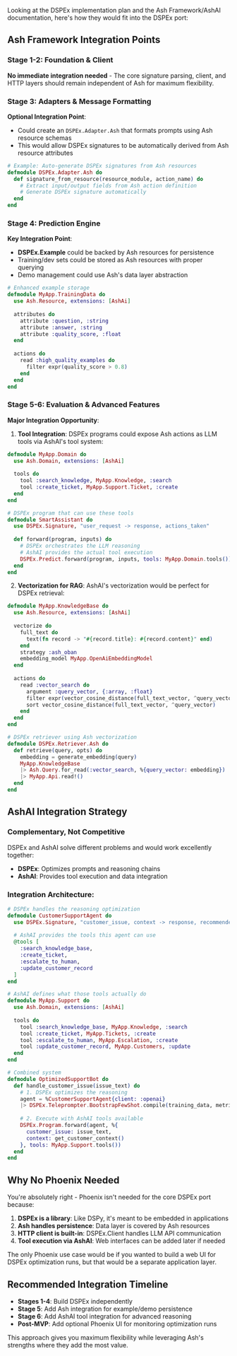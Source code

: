 Looking at the DSPEx implementation plan and the Ash Framework/AshAI documentation, here's how they would fit into the DSPEx port:

## **Ash Framework Integration Points**

### **Stage 1-2: Foundation & Client** 
**No immediate integration needed** - The core signature parsing, client, and HTTP layers should remain independent of Ash for maximum flexibility.

### **Stage 3: Adapters & Message Formatting**
**Optional Integration Point**: 
- Could create an `DSPEx.Adapter.Ash` that formats prompts using Ash resource schemas
- This would allow DSPEx signatures to be automatically derived from Ash resource attributes

```elixir
# Example: Auto-generate DSPEx signatures from Ash resources
defmodule DSPEx.Adapter.Ash do
  def signature_from_resource(resource_module, action_name) do
    # Extract input/output fields from Ash action definition
    # Generate DSPEx signature automatically
  end
end
```

### **Stage 4: Prediction Engine**
**Key Integration Point**:
- **DSPEx.Example** could be backed by Ash resources for persistence
- Training/dev sets could be stored as Ash resources with proper querying
- Demo management could use Ash's data layer abstraction

```elixir
# Enhanced example storage
defmodule MyApp.TrainingData do
  use Ash.Resource, extensions: [AshAi]
  
  attributes do
    attribute :question, :string
    attribute :answer, :string
    attribute :quality_score, :float
  end
  
  actions do
    read :high_quality_examples do
      filter expr(quality_score > 0.8)
    end
  end
end
```

### **Stage 5-6: Evaluation & Advanced Features**
**Major Integration Opportunity**:

1. **Tool Integration**: DSPEx programs could expose Ash actions as LLM tools via AshAI's tool system:

```elixir
defmodule MyApp.Domain do
  use Ash.Domain, extensions: [AshAi]
  
  tools do
    tool :search_knowledge, MyApp.Knowledge, :search
    tool :create_ticket, MyApp.Support.Ticket, :create
  end
end

# DSPEx program that can use these tools
defmodule SmartAssistant do
  use DSPEx.Signature, "user_request -> response, actions_taken"
  
  def forward(program, inputs) do
    # DSPEx orchestrates the LLM reasoning
    # AshAI provides the actual tool execution
    DSPEx.Predict.forward(program, inputs, tools: MyApp.Domain.tools())
  end
end
```

2. **Vectorization for RAG**: AshAI's vectorization would be perfect for DSPEx retrieval:

```elixir
defmodule MyApp.KnowledgeBase do
  use Ash.Resource, extensions: [AshAi]
  
  vectorize do
    full_text do
      text(fn record -> "#{record.title}: #{record.content}" end)
    end
    strategy :ash_oban
    embedding_model MyApp.OpenAiEmbeddingModel
  end
  
  actions do
    read :vector_search do
      argument :query_vector, {:array, :float}
      filter expr(vector_cosine_distance(full_text_vector, ^query_vector) < 0.7)
      sort vector_cosine_distance(full_text_vector, ^query_vector)
    end
  end
end

# DSPEx retriever using Ash vectorization
defmodule DSPEx.Retriever.Ash do
  def retrieve(query, opts) do
    embedding = generate_embedding(query)
    MyApp.KnowledgeBase
    |> Ash.Query.for_read(:vector_search, %{query_vector: embedding})
    |> MyApp.Api.read!()
  end
end
```

## **AshAI Integration Strategy**

### **Complementary, Not Competitive**
DSPEx and AshAI solve different problems and would work excellently together:

- **DSPEx**: Optimizes prompts and reasoning chains
- **AshAI**: Provides tool execution and data integration

### **Integration Architecture**:

```elixir
# DSPEx handles the reasoning optimization
defmodule CustomerSupportAgent do
  use DSPEx.Signature, "customer_issue, context -> response, recommended_actions"
  
  # AshAI provides the tools this agent can use
  @tools [
    :search_knowledge_base,
    :create_ticket, 
    :escalate_to_human,
    :update_customer_record
  ]
end

# AshAI defines what those tools actually do
defmodule MyApp.Support do
  use Ash.Domain, extensions: [AshAi]
  
  tools do
    tool :search_knowledge_base, MyApp.Knowledge, :search
    tool :create_ticket, MyApp.Tickets, :create
    tool :escalate_to_human, MyApp.Escalation, :create
    tool :update_customer_record, MyApp.Customers, :update
  end
end

# Combined system
defmodule OptimizedSupportBot do
  def handle_customer_issue(issue_text) do
    # 1. DSPEx optimizes the reasoning
    agent = %CustomerSupportAgent{client: :openai}
    |> DSPEx.Teleprompter.BootstrapFewShot.compile(training_data, metric_fn)
    
    # 2. Execute with AshAI tools available
    DSPEx.Program.forward(agent, %{
      customer_issue: issue_text,
      context: get_customer_context()
    }, tools: MyApp.Support.tools())
  end
end
```

## **Why No Phoenix Needed**

You're absolutely right - Phoenix isn't needed for the core DSPEx port because:

1. **DSPEx is a library**: Like DSPy, it's meant to be embedded in applications
2. **Ash handles persistence**: Data layer is covered by Ash resources
3. **HTTP client is built-in**: DSPEx.Client handles LLM API communication
4. **Tool execution via AshAI**: Web interfaces can be added later if needed

The only Phoenix use case would be if you wanted to build a web UI for DSPEx optimization runs, but that would be a separate application layer.

## **Recommended Integration Timeline**

- **Stages 1-4**: Build DSPEx independently 
- **Stage 5**: Add Ash integration for example/demo persistence
- **Stage 6**: Add AshAI tool integration for advanced reasoning
- **Post-MVP**: Add optional Phoenix UI for monitoring optimization runs

This approach gives you maximum flexibility while leveraging Ash's strengths where they add the most value.
